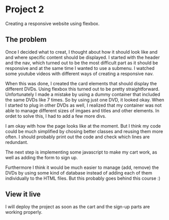 # Project 2 

Creating a responsive website using flexbox. 

## The problem

Once I decided what to creat, I thought about how it should look like and and where specific content should be displayed. I started with the header and the nav, which turned out to be the most difficult part as it should be responsive and at the same time I wanted to use a submenu. I watched some youtube videos with different ways of creating a responsive nav.

When this was done, I created the card elements that should display the different DVDs. Using flexbox this turned out to be pretty straightforward. Unfortunately I made a mistake by using a dummy container that included the same DVDs like 7 times. So by using just one DVD, it looked okay. When I started to plug in other DVDs as well, I realized that my container was not able to manage different sizes of imgaes and titles and other elements. In ordet to solve this, I had to add a few more divs. 

I am okay with how the page looks like at the moment. But I think my code could be much simplified by chosing better classes and reusing them more often. I should probably print out the code and check which lines are redundant. 

The next step is implementing some javascript to make my cart work, as well as adding the form to sign up. 

Furthermore I think it would be much easier to manage (add, remove) the DVDs by using some kind of database instead of adding each of them individually to the HTML files. But this probably goes behind this course :) 

## View it live

I will deploy the project as soon as the cart and the sign-up parts are working properly. 